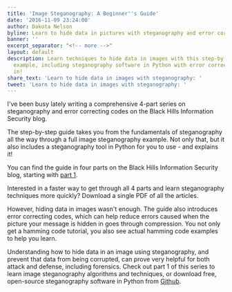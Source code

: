 ```yaml
---
title: 'Image Steganography: A Beginner''s Guide'
date: '2016-11-09 23:24:00'
author: Dakota Nelson
byline: Learn to hide data in pictures with steganography and error correcting codes
banner: ''
excerpt_separator: "<!-- more -->"
layout: default
description: Learn techniques to hide data in images with this step-by step guided
  example, including steganography software in Python with error correction built
  in!
share_text: 'Learn to hide data in images with steganography: '
tweet: 'Learn to hide data in images with steganography: '
---
```

I've been busy lately writing a comprehensive 4-part series on steganography and error correcting codes on the Black Hills Information Security blog.

The step-by-step guide takes you from the fundamentals of steganography all the way through a full image steganography example. Not only that, but it also includes a steganography tool in Python for you to use - and explains it!

You can find the guide in four parts on the Black Hills Information Security blog, starting with [part 1](http://www.blackhillsinfosec.com/?p=5338).

Interested in a faster way to get through all 4 parts and learn steganography techniques more quickly? Download a single PDF of all the articles.

However, hiding data in images wasn't enough. The guide also introduces error correcting codes, which can help reduce errors caused when the picture your message is hidden in goes through compression. You not only get a hamming code tutorial, you also see actual hamming code examples to help you learn.

Understanding how to hide data in an image using steganography, and prevent that data from being corrupted, can prove very helpful for both attack and defense, including forensics. Check out part 1 of this series to learn image steganography algorithms and techniques, or download free, open-source steganography software in Python from [Github](https://github.com/DakotaNelson/hamming-stego).